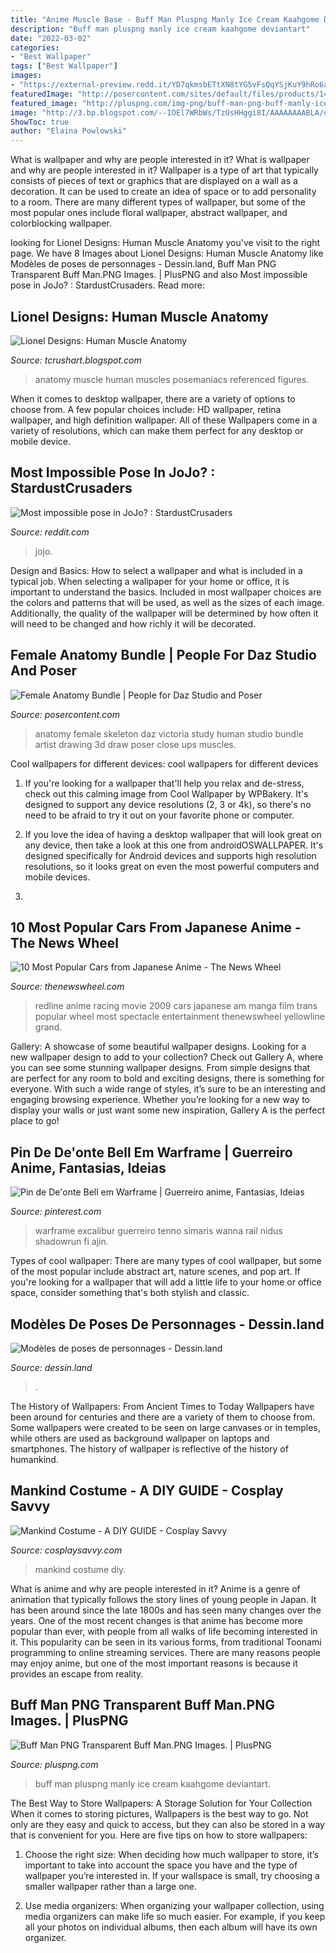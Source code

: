 ```yaml
---
title: "Anime Muscle Base - Buff Man Pluspng Manly Ice Cream Kaahgome Deviantart"
description: "Buff man pluspng manly ice cream kaahgome deviantart"
date: "2022-03-02"
categories:
- "Best Wallpaper"
tags: ["Best Wallpaper"]
images:
- "https://external-preview.redd.it/YD7qkmsbETtXN8tYG5vFsQqYSjKuY9hRo6ajha2tj3s.jpg?auto=webp&amp;s=319aa8154ddb0cd1ab9064af3f11d61041462073"
featuredImage: "http://posercontent.com/sites/default/files/products/140520/2109/female-anatomy-for-poser-0.jpg"
featured_image: "http://pluspng.com/img-png/buff-man-png-buff-manly-ice-cream-man-by-kaahgome-774.png"
image: "http://3.bp.blogspot.com/--IOEl7WRbWs/TzUsHHggi8I/AAAAAAAABLA/dw3DFICw1-I/w1200-h630-p-k-no-nu/20120210_HumanAnatomy_Muscles.jpg"
ShowToc: true
author: "Elaina Powlowski"
---
```



What is wallpaper and why are people interested in it?
What is wallpaper and why are people interested in it?
Wallpaper is a type of art that typically consists of pieces of text or graphics that are displayed on a wall as a decoration. It can be used to create an idea of space or to add personality to a room. There are many different types of wallpaper, but some of the most popular ones include floral wallpaper, abstract wallpaper, and colorblocking wallpaper.

	

		
looking for Lionel Designs: Human Muscle Anatomy you've visit to the right page. We have 8 Images about Lionel Designs: Human Muscle Anatomy like Modèles de poses de personnages - Dessin.land, Buff Man PNG Transparent Buff Man.PNG Images. | PlusPNG and also Most impossible pose in JoJo? : StardustCrusaders. Read more:
		
    
## Lionel Designs: Human Muscle Anatomy

<img loading=lazy src="http://3.bp.blogspot.com/--IOEl7WRbWs/TzUsHHggi8I/AAAAAAAABLA/dw3DFICw1-I/w1200-h630-p-k-no-nu/20120210_HumanAnatomy_Muscles.jpg" onerror="this.onerror=null;this.src='https://tse3.mm.bing.net/th?id=OIP.GLuNNQpyzvyHRlI7aCAeWgHaEr&amp;pid=15.1';" alt="Lionel Designs: Human Muscle Anatomy">

_Source: tcrushart.blogspot.com_

>anatomy muscle human muscles posemaniacs referenced figures. 

	

When it comes to desktop wallpaper, there are a variety of options to choose from. A few popular choices include: HD wallpaper, retina wallpaper, and high definition wallpaper. All of these Wallpapers come in a variety of resolutions, which can make them perfect for any desktop or mobile device. 

    
## Most Impossible Pose In JoJo? : StardustCrusaders

<img loading=lazy src="https://external-preview.redd.it/YD7qkmsbETtXN8tYG5vFsQqYSjKuY9hRo6ajha2tj3s.jpg?auto=webp&amp;s=319aa8154ddb0cd1ab9064af3f11d61041462073" onerror="this.onerror=null;this.src='https://tse4.mm.bing.net/th?id=OIP.gnc6dhq46ye9XnJ7cAG-QQHaFL&amp;pid=15.1';" alt="Most impossible pose in JoJo? : StardustCrusaders">

_Source: reddit.com_

>jojo. 

	

Design and Basics: How to select a wallpaper and what is included in a typical job.
When selecting a wallpaper for your home or office, it is important to understand the basics. Included in most wallpaper choices are the colors and patterns that will be used, as well as the sizes of each image. Additionally, the quality of the wallpaper will be determined by how often it will need to be changed and how richly it will be decorated.

    
## Female Anatomy Bundle | People For Daz Studio And Poser

<img loading=lazy src="http://posercontent.com/sites/default/files/products/140520/2109/female-anatomy-for-poser-0.jpg" onerror="this.onerror=null;this.src='https://tse2.mm.bing.net/th?id=OIP.NQTmZGFqzHLNPHC_8WvOawHaJo&amp;pid=15.1';" alt="Female Anatomy Bundle | People for Daz Studio and Poser">

_Source: posercontent.com_

>anatomy female skeleton daz victoria study human studio bundle artist drawing 3d draw poser close ups muscles. 

	

Cool wallpapers for different devices:
cool wallpapers for different devices 

1. If you're looking for a wallpaper that'll help you relax and de-stress, check out this calming image from Cool Wallpaper by WPBakery. It's designed to support any device resolutions (2, 3 or 4k), so there's no need to be afraid to try it out on your favorite phone or computer.

2. If you love the idea of having a desktop wallpaper that will look great on any device, then take a look at this one from androidOSWALLPAPER. It's designed specifically for Android devices and supports high resolution resolutions, so it looks great on even the most powerful computers and mobile devices.

3.

    
## 10 Most Popular Cars From Japanese Anime - The News Wheel

<img loading=lazy src="https://thenewswheel.com/wp-content/uploads/2016/03/Redline-Anime-2009-racing-movie-review-Grand-Am-Yellowline-760x430.jpg" onerror="this.onerror=null;this.src='https://tse3.mm.bing.net/th?id=OIP.yImW3pbidX3HuJ_SBHl87QHaEM&amp;pid=15.1';" alt="10 Most Popular Cars from Japanese Anime - The News Wheel">

_Source: thenewswheel.com_

>redline anime racing movie 2009 cars japanese am manga film trans popular wheel most spectacle entertainment thenewswheel yellowline grand. 

	

Gallery: A showcase of some beautiful wallpaper designs.
Looking for a new wallpaper design to add to your collection? Check out Gallery A, where you can see some stunning wallpaper designs. From simple designs that are perfect for any room to bold and exciting designs, there is something for everyone. With such a wide range of styles, it’s sure to be an interesting and engaging browsing experience. Whether you’re looking for a new way to display your walls or just want some new inspiration, Gallery A is the perfect place to go!





	
	
    
## Pin De De&#039;onte Bell Em Warframe | Guerreiro Anime, Fantasias, Ideias

<img loading=lazy src="https://i.pinimg.com/originals/06/01/dd/0601dd621b264dd930993610bb9a9bfc.jpg" onerror="this.onerror=null;this.src='https://tse3.mm.bing.net/th?id=OIP.0qwBYnJsF9fjJFU4yIkzhAHaKg&amp;pid=15.1';" alt="Pin de De&#039;onte Bell em Warframe | Guerreiro anime, Fantasias, Ideias">

_Source: pinterest.com_

>warframe excalibur guerreiro tenno simaris wanna rail nidus shadowrun fi ajin. 

	

Types of cool wallpaper:
There are many types of cool wallpaper, but some of the most popular include abstract art, nature scenes, and pop art. If you're looking for a wallpaper that will add a little life to your home or office space, consider something that's both stylish and classic.

    
## Modèles De Poses De Personnages - Dessin.land

<img loading=lazy src="http://dessin.land/wp-content/uploads/2015/11/4.png" onerror="this.onerror=null;this.src='https://tse2.mm.bing.net/th?id=OIP.1p7uP83g6WnwjhwzUKKkIQHaKl&amp;pid=15.1';" alt="Modèles de poses de personnages - Dessin.land">

_Source: dessin.land_

>. 

	

The History of Wallpapers: From Ancient Times to Today
Wallpapers have been around for centuries and there are a variety of them to choose from. Some wallpapers were created to be seen on large canvases or in temples, while others are used as background wallpaper on laptops and smartphones. The history of wallpaper is reflective of the history of humankind.

    
## Mankind Costume - A DIY GUIDE - Cosplay Savvy

<img loading=lazy src="https://www.cosplaysavvy.com/wp-content/uploads/2016/05/featured_image-mankind-costume.jpg" onerror="this.onerror=null;this.src='https://tse1.mm.bing.net/th?id=OIP.9Getjq8yFwF4L_edp41YtgHaDn&amp;pid=15.1';" alt="Mankind Costume - A DIY GUIDE - Cosplay Savvy">

_Source: cosplaysavvy.com_

>mankind costume diy. 

	

What is anime and why are people interested in it?
Anime is a genre of animation that typically follows the story lines of young people in Japan. It has been around since the late 1800s and has seen many changes over the years. One of the most recent changes is that anime has become more popular than ever, with people from all walks of life becoming interested in it. This popularity can be seen in its various forms, from traditional Toonami programming to online streaming services. There are many reasons people may enjoy anime, but one of the most important reasons is because it provides an escape from reality.

    
## Buff Man PNG Transparent Buff Man.PNG Images. | PlusPNG

<img loading=lazy src="http://pluspng.com/img-png/buff-man-png-buff-manly-ice-cream-man-by-kaahgome-774.png" onerror="this.onerror=null;this.src='https://tse3.mm.bing.net/th?id=OIP.hpKvM7-boCOp-wcFtgIDrwHaJ4&amp;pid=15.1';" alt="Buff Man PNG Transparent Buff Man.PNG Images. | PlusPNG">

_Source: pluspng.com_

>buff man pluspng manly ice cream kaahgome deviantart. 

	

The Best Way to Store Wallpapers: A Storage Solution for Your Collection
When it comes to storing pictures, Wallpapers is the best way to go. Not only are they easy and quick to access, but they can also be stored in a way that is convenient for you. Here are five tips on how to store wallpapers:
1) Choose the right size: When deciding how much wallpaper to store, it’s important to take into account the space you have and the type of wallpaper you’re interested in. If your wallspace is small, try choosing a smaller wallpaper rather than a large one.

2) Use media organizers: When organizing your wallpaper collection, using media organizers can make life so much easier. For example, if you keep all your photos on individual albums, then each album will have its own organizer.

